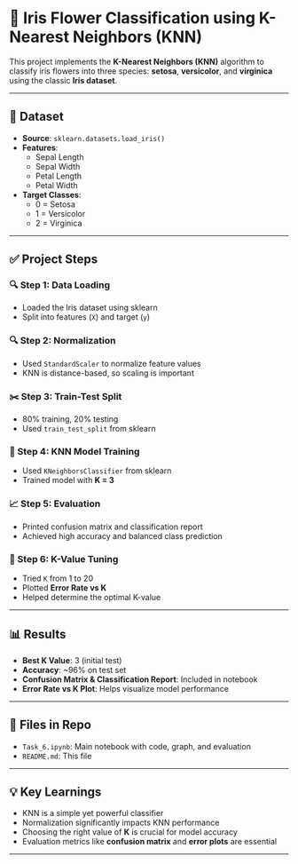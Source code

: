 # 🌸 Iris Flower Classification using K-Nearest Neighbors (KNN)

This project implements the **K-Nearest Neighbors (KNN)** algorithm to classify iris flowers into three species: **setosa**, **versicolor**, and **virginica** using the classic **Iris dataset**.

---

## 📁 Dataset

- **Source**: `sklearn.datasets.load_iris()`
- **Features**:  
  - Sepal Length  
  - Sepal Width  
  - Petal Length  
  - Petal Width  
- **Target Classes**:  
  - 0 = Setosa  
  - 1 = Versicolor  
  - 2 = Virginica

---

## ✅ Project Steps

### 🔍 Step 1: Data Loading
- Loaded the Iris dataset using sklearn
- Split into features (`X`) and target (`y`)

### 🔍 Step 2: Normalization
- Used `StandardScaler` to normalize feature values
- KNN is distance-based, so scaling is important

### ✂️ Step 3: Train-Test Split
- 80% training, 20% testing
- Used `train_test_split` from sklearn

### 🤖 Step 4: KNN Model Training
- Used `KNeighborsClassifier` from sklearn
- Trained model with **K = 3**

### 📈 Step 5: Evaluation
- Printed confusion matrix and classification report
- Achieved high accuracy and balanced class prediction

### 🔁 Step 6: K-Value Tuning
- Tried `K` from 1 to 20
- Plotted **Error Rate vs K**
- Helped determine the optimal K-value

---

## 📊 Results

- **Best K Value**: 3 (initial test)
- **Accuracy**: ~96% on test set
- **Confusion Matrix & Classification Report**: Included in notebook
- **Error Rate vs K Plot**: Helps visualize model performance

---

## 📂 Files in Repo

- `Task_6.ipynb`: Main notebook with code, graph, and evaluation
- `README.md`: This file

---

## 💡 Key Learnings

- KNN is a simple yet powerful classifier
- Normalization significantly impacts KNN performance
- Choosing the right value of **K** is crucial for model accuracy
- Evaluation metrics like **confusion matrix** and **error plots** are essential

---
